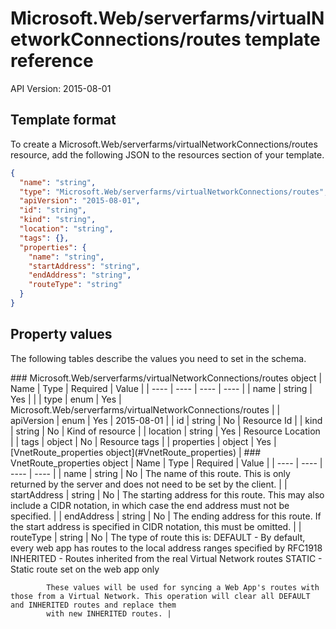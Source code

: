 # Microsoft.Web/serverfarms/virtualNetworkConnections/routes template reference
API Version: 2015-08-01
## Template format

To create a Microsoft.Web/serverfarms/virtualNetworkConnections/routes resource, add the following JSON to the resources section of your template.

```json
{
  "name": "string",
  "type": "Microsoft.Web/serverfarms/virtualNetworkConnections/routes",
  "apiVersion": "2015-08-01",
  "id": "string",
  "kind": "string",
  "location": "string",
  "tags": {},
  "properties": {
    "name": "string",
    "startAddress": "string",
    "endAddress": "string",
    "routeType": "string"
  }
}
```
## Property values

The following tables describe the values you need to set in the schema.

<a id="Microsoft.Web/serverfarms/virtualNetworkConnections/routes" />
### Microsoft.Web/serverfarms/virtualNetworkConnections/routes object
|  Name | Type | Required | Value |
|  ---- | ---- | ---- | ---- |
|  name | string | Yes |  |
|  type | enum | Yes | Microsoft.Web/serverfarms/virtualNetworkConnections/routes |
|  apiVersion | enum | Yes | 2015-08-01 |
|  id | string | No | Resource Id |
|  kind | string | No | Kind of resource |
|  location | string | Yes | Resource Location |
|  tags | object | No | Resource tags |
|  properties | object | Yes | [VnetRoute_properties object](#VnetRoute_properties) |


<a id="VnetRoute_properties" />
### VnetRoute_properties object
|  Name | Type | Required | Value |
|  ---- | ---- | ---- | ---- |
|  name | string | No | The name of this route. This is only returned by the server and does not need to be set by the client. |
|  startAddress | string | No | The starting address for this route. This may also include a CIDR notation, in which case the end address must not be specified. |
|  endAddress | string | No | The ending address for this route. If the start address is specified in CIDR notation, this must be omitted. |
|  routeType | string | No | The type of route this is:
            DEFAULT - By default, every web app has routes to the local address ranges specified by RFC1918
            INHERITED - Routes inherited from the real Virtual Network routes
            STATIC - Static route set on the web app only

            These values will be used for syncing a Web App's routes with those from a Virtual Network. This operation will clear all DEFAULT and INHERITED routes and replace them
            with new INHERITED routes. |

